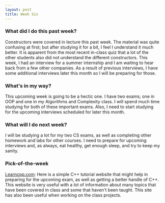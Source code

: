 ```yaml
---
layout: post
title: Week Six
---
```


### What did I do this past week?
Constructors were covered in lecture this past week. The material was quite confusing at first; but after studying it for a bit, I feel I understand it much better. It is apparent from the most recent in-class quiz that a lot of the other students also did not understand the different constructors. This week, I had an interview for a summer internship and I am waiting to hear back from a few other companies. As a result of previous interviews, I have some additional interviews later this month so I will be preparing for those.

### What's in my way?
This upcoming week is going to be a hectic one. I have two exams; one in OOP and one in my Algorithms and Complexity class. I will spend much time studying for both of these important exams. Also, I need to start studying for the upcoming interviews scheduled for later this month. 

### What will I do next week?
I will be studying a lot for my two CS exams, as well as completing other homework and labs for other courses. I need to prepare for upcoming interviews and, as always, eat healthy, get enough sleep, and try to keep my sanity.

### Pick-of-the-week
[Learncpp.com](http://www.learncpp.com/): Here is a simple C++ tutorial website that might help in preparing for the upcoming exam, as well as getting a better handle of C++. This website is very useful with a lot of information about many topics that have been covered in class and some that haven't been taught. This site has also been useful when working on the class projects.
